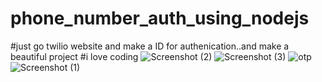 # phone_number_auth_using_nodejs
#just go twilio website and make a ID for authenication..and make a beautiful project
#i love coding
![Screenshot (2)](https://user-images.githubusercontent.com/72166353/112653318-4df22f00-8e74-11eb-986b-eafbcb0b913e.png)
![Screenshot (3)](https://user-images.githubusercontent.com/72166353/112653327-4fbbf280-8e74-11eb-98f7-29c94aecdb73.png)
![otp](https://user-images.githubusercontent.com/72166353/112653332-50548900-8e74-11eb-8148-cebff9deed96.jpeg)
![Screenshot (1)](https://user-images.githubusercontent.com/72166353/112653334-50548900-8e74-11eb-9e28-36faff196285.png)
